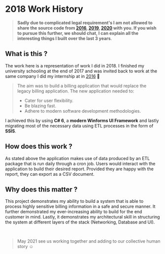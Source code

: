 # 2018 Work History

 > **Sadly due to complicated legal requirement's I am not allowed to share the source code from [2016](https://github.com/Lwachira/2016-Internship), [2019](https://github.com/Lwachira/2019-Work-History), [2020](https://github.com/Lwachira/2020-Work-History) with you. If you wish to pursue this further, we should chat, I can explain all the interesting things I built over the last 3 years**.

## What is this ?

The work here is a representation of work I did in 2018. I finished my university schooling at the end of 2017 and was invited back to work at the same company I did my internship at in [2016](https://github.com/Lwachira/2016-Internship) :partying_face:

> The aim was to build a billing application that would replace the legacy billing application. The new application needed to:
>- Cater for user flexibility.
>- Be blazing fast.
>- Adhere to modern software development methodologies.

I achieved this by using **C# 6**, a **modern Winforms UI Framework** and lastly migrating most of the necessary data using ETL processes in the form of **SSIS**.

## How does this work ?

As stated above the application makes use of data produced by an ETL package that is run daily through a cron job. Users would interact with the application to build their desired report. Provided they are happy with the report, they can export as a CSV document. 


## Why does this matter ?

This project demonstrates my ability to build a system that is able to process highly sensitive billing information in a safe and secure manner. It further demonstrated my ever-increasing ability to build for the end customer in mind. Lastly, it demonstrates my architectural skill in structuring the system at different layers of the stack (Networking, Database and UI).

<br/>

> May 2021 see us working together and adding to our collective human story :relaxed:
